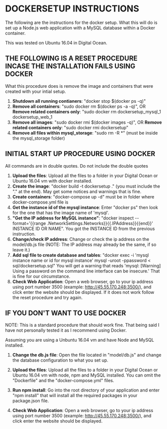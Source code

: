 # DOCKERSETUP INSTRUCTIONS
The following are the instructions for the docker setup.  What this will do is set up a Node.js web application with a MySQL database within a Docker container.

This was tested on  Ubuntu 16.04 in Digital Ocean.

## THE FOLLOWING IS A RESET PROCEDURE INCASE THE INSTALLATION FAILS USING DOCKER

What this procedure does is remove the image and containers that were created with your intial setup.

1. **Shutdown all running contianers**: "docker stop $(docker ps -q)"
2. **Remove all containers**: "sudo docker rm $(docker ps -a -q)", OR **Remove related containers only**: "sudo docker rm dockersetup\_mysql\_1 dockersetup\_web_1
3. **Remove all images**: "sudo docker rmi $(docker images -q)", OR **Remove related containers only**: "sudo docker rmi dockersetup"
4. **Remove all files within mysql\_storage**: "sudo rm -R *" (must be inside the mysql_storage folder)

## INITIAL START UP PROCEDURE USING DOCKER
All commands are in double quotes.  Do not include the double quotes

1. **Upload the files**: Upload all the files to a folder in your Digital Ocean or Ubuntu 16.04 vm with docker installed.
2. **Create the image**: "docker build -t dockersetup ." (you must include the "." at the end).  May get some notices and warnings that is fine.
3. **Create containers**: "docker-compose up -d" must be in folder where docker-compose.yml file is
4. **Get the instance id of the mysql instance**:  Enter "docker ps" then look for the one that has the image name of 'mysql'.
5. **"Get the IP address for MySQL instance"**: "docker inspect --format='{{range .NetworkSettings.Networks}}{{.IPAddress}}{{end}}' INSTANCE ID OR NAME".  You got the INSTANCE ID from the previous instruction.
6. **Change/check IP address**:  Change or check the ip address on the model/db.js file (NOTE: The IP address may already be the same, if so leave it.)
7. **Add sql file to create database and tables**:  "docker exec -i 'mysql instance name or id for mysql instance'  mysql -uroot -ppassword < sql/dockersetup.sql"  You will get a warning that reads  'mysql: [Warning] Using a password on the command line interface can be insecure.'  That is fine for our circumstance.
8. **Check Web Application**: Open a web browser, go to your ip address using port number 3500 (example: http://45.55.170.248:3500/), and click enter the website should be displayed.  If it does not work follow the reset procedure and try again.

## IF YOU DON'T WANT TO USE DOCKER
NOTE: This is a standard procedure that should work fine.  That being said I have not personally tested it as I recommend using Docker.

Assuming you are using a Unbuntu 16.04 vm and have Node and MySQL installed.

1. **Change the db.js file**:  Open the file located in "model/db.js" and change the database configuration to what you set up. 

2. **Upload the files**: Upload all the files to a folder in your Digital Ocean or Ubuntu 16.04 vm with node, npm and MySQL installed.  You can omit the "Dockerfile" and the "docker-compose.yml" files.

3. **Run npm install**: Go into the root directory of your application and enter "npm install" that will install all the required packages in your package.json file.

4. **Check Web Application**: Open a web browser, go to your ip address using port number 3500 (example: http://45.55.170.248:3500/), and click enter the website should be displayed.






